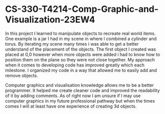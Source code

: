# CS-330-T4214-Comp-Graphic-and-Visualization-23EW4

In this project I learned to manipulate objects to recreate real world items. One example is a jar I had in my scene in where I combined a cylinder and torus. By iterating my scene many times i was able to get a better understand of the placement of the objects. The first object I created was placed at 0,0 however when more objects were added i had to know how to position them on the plane so they were not close together. My approach when it comes to developing code has improved greatly which each milestone. I organized my code in a way that allowed me to easily add and remove objects. 

Computer graphics and visualisation knowledge allows me to be a better programmer. It helped me create cleaner code and improved the readability of it by adding comments. As of right now I am unsure if I may use computer graphics in my future professional pathway but when the times comes I will at least have one experience of creating 3d objects.
